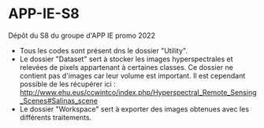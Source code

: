 # APP-IE-S8
Dépôt du S8 du groupe d'APP IE promo 2022

- Tous les codes sont présent dns le dossier "Utility".
- Le dossier "Dataset" sert à stocker les images hyperspectrales et relevées de pixels appartenant à certaines classes. Ce dossier ne contient pas d'images car leur volume est important. Il est cependant possible de les récupérer ici : http://www.ehu.eus/ccwintco/index.php/Hyperspectral_Remote_Sensing_Scenes#Salinas_scene
- Le dossier "Workspace" sert à exporter des images obtenues avec les différents traitements.
